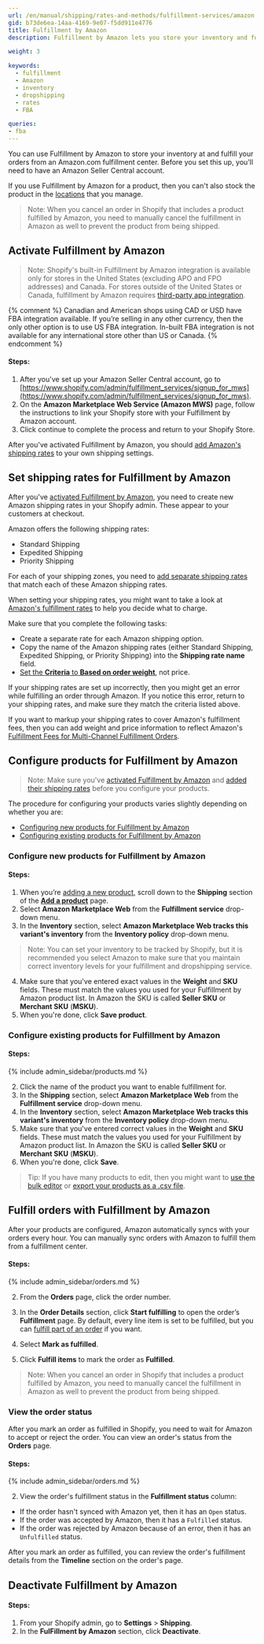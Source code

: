 ```yaml
---
url: /en/manual/shipping/rates-and-methods/fulfillment-services/amazon
gid: b73de6ea-14aa-4169-9e07-f5dd911e4776
title: Fulfillment by Amazon
description: Fulfillment by Amazon lets you store your inventory and fulfill your orders from an Amazon.com fulfillment center.

weight: 3

keywords:
  - fulfillment
  - Amazon
  - inventory
  - dropshipping
  - rates
  - FBA

queries:
- fba
---
```


You can use Fulfillment by Amazon to store your inventory at and fulfill your orders from an Amazon.com fulfillment center. Before you set this up, you'll need to have an Amazon Seller Central account.

If you use Fulfillment by Amazon for a product, then you can't also stock the product in the  [locations](/manual/locations/) that you manage.

> Note:
> When you cancel an order in Shopify that includes a product fulfilled by Amazon, you need to manually cancel the fulfillment in Amazon as well to prevent the product from being shipped.

## Activate Fulfillment by Amazon

> Note:
>Shopify's built-in Fulfillment by Amazon integration is available only for stores in the United States (excluding APO and FPO addresses) and Canada. For stores outside of the United States or Canada, fulfillment by Amazon requires [third-party app integration](//apps.shopify.com/search/query?utf8=%E2%9C%93&q=amazon+fba).

{% comment %}
Canadian and American shops using CAD or USD have FBA integration available. If you’re selling in any other currency, then the only other option is to use US FBA integration. In-built FBA integration is not available for any international store other than US or Canada.
{% endcomment %}

#### Steps:

1. After you've set up your Amazon Seller Central account, go to [https://www.shopify.com/admin/fulfillment_services/signup_for_mws](https://www.shopify.com/admin/fulfillment_services/signup_for_mws).
2. On the **Amazon Marketplace Web Service (Amazon MWS)** page, follow the instructions to link your Shopify store with your Fulfillment by Amazon account.
3. Click continue to complete the process and return to your Shopify Store.

After you've activated Fulfillment by Amazon, you should [add Amazon's shipping rates](#set-shipping-rates-for-fulfillment-by-amazon) to your own shipping settings.

## Set shipping rates for Fulfillment by Amazon

After you've [activated Fulfillment by Amazon](#activating-fulfillment-by-amazon), you need to create new Amazon shipping rates in your Shopify admin. These appear to your customers at checkout.

Amazon offers the following shipping rates:

* Standard Shipping
* Expedited Shipping
* Priority Shipping

For each of your shipping zones, you need to [add separate shipping rates](/manual/shipping/rates-and-methods) that match each of these Amazon shipping rates.

When setting your shipping rates, you might want to take a look at <a href="http://www.amazon.com/gp/help/customer/display.html/?nodeId=201119430">Amazon's fulfillment rates</a> to help you decide what to charge.

Make sure that you complete the following tasks:

* Create a separate rate for each Amazon shipping option.
* Copy the name of the Amazon shipping rates (either Standard Shipping, Expedited Shipping, or Priority Shipping) into the **Shipping rate name** field.
* [Set the **Criteria** to **Based on order weight**](/manual/shipping/rates-and-methods/manual-rates#add-weight-based-manual-rates), not price.

If your shipping rates are set up incorrectly, then you might get an error while fulfilling an order through Amazon. If you notice this error, return to your shipping rates, and make sure they match the criteria listed above.

If you want to markup your shipping rates to cover Amazon's fulfillment fees, then you can add weight and price information to reflect Amazon's [Fulfillment Fees for Multi-Channel Fulfillment Orders](//www.amazon.com/gp/help/customer/display.html/?nodeId=201119430).

## Configure products for Fulfillment by Amazon

> Note:
> Make sure you've [activated Fulfillment by Amazon](#activating-fulfillment-by-amazon) and [added their shipping rates](#set-shipping-rates-for-fulfillment-by-amazon) before you configure your products.

The procedure for configuring your products varies slightly depending on whether you are:

* [Configuring new products for Fulfillment by Amazon](#configuring-new-products-for-fulfillment-by-amazon)
* [Configuring existing products for Fulfillment by Amazon](#configuring-existing-products-for-fulfillment-by-amazon)

### Configure new products for Fulfillment by Amazon

#### Steps:

1. When you’re [adding a new product](/manual/products/add-update-products), scroll down to the **Shipping** section of the [**Add a product**](//www.shopify.com/admin/products/new) page.
2. Select **Amazon Marketplace Web** from the **Fulfillment service** drop-down menu.
3. In the **Inventory** section, select **Amazon Marketplace Web tracks this variant's inventory** from the **Inventory policy** drop-down menu.
  > Note:
  > You can set your inventory to be tracked by Shopify, but it is recommended you select Amazon to make sure that you maintain correct inventory levels for your fulfillment and dropshipping service.

4. Make sure that you've entered exact values in the **Weight** and **SKU** fields. These must match the values you used for your Fulfillment by Amazon product list. In Amazon the SKU is called **Seller SKU** or **Merchant SKU** (**MSKU**).
5. When you're done, click **Save product**.

### Configure existing products for Fulfillment by Amazon

#### Steps:

{% include admin_sidebar/products.md %}

2. Click the name of the product you want to enable fulfillment for.
3. In the **Shipping** section, select **Amazon Marketplace Web** from the **Fulfillment service** drop-down menu.
4. In the **Inventory** section, select **Amazon Marketplace Web tracks this variant's inventory** from the **Inventory policy** drop-down menu.
5. Make sure that you've entered correct values in the **Weight** and **SKU** fields. These must match the values you used for your Fulfillment by Amazon product list.  In Amazon the SKU is called **Seller SKU** or **Merchant SKU** (**MSKU**).
6. When you're done, click **Save**.

> Tip:
> If you have many products to edit, then you might want to [use the bulk editor](/manual/productivity-tools/bulk-editing-products) or [export your products as a .csv file](/manual/products/import-export/export-products).

## Fulfill orders with Fulfillment by Amazon

After your products are configured, Amazon automatically syncs with your orders every hour. You can manually sync orders with Amazon to fulfill them from a fulfillment center.

#### Steps:

{% include admin_sidebar/orders.md %}

2.  From the **Orders** page, click the order number.

3.  In the **Order Details** section, click **Start fulfilling** to open the order’s **Fulfillment** page.
    By default, every line item is set to be fulfilled, but you can [fulfill part of an order](/manual/orders/fulfill-orders#fulfill-part-of-an-order-manually) if you want.

4.  Select **Mark as fulfilled**.

5.  Click **Fulfill items** to mark the order as **Fulfilled**.

> Note:
> When you cancel an order in Shopify that includes a product fulfilled by Amazon, you need to manually cancel the fulfillment in Amazon as well to prevent the product from being shipped.

### View the order status

After you mark an order as fulfilled in Shopify, you need to wait for Amazon to accept or reject the order. You can view an order's status from the **Orders** page.

#### Steps:

{% include admin_sidebar/orders.md %}

2. View the order's fulfillment status in the **Fulfillment status** column:
  - If the order hasn't synced with Amazon yet, then it has an `Open` status.
  - If the order was accepted by Amazon, then it has a `Fulfilled` status.
  - If the order was rejected by Amazon because of an error, then it has an `Unfulfilled` status.


After you mark an order as fulfilled, you can review the order's fulfillment details from the **Timeline** section on the order's page.

## Deactivate Fulfillment by Amazon

#### Steps:

1. From your Shopify admin, go to **Settings** > **Shipping**.
2. In the **FulFillment by Amazon** section, click **Deactivate**.
